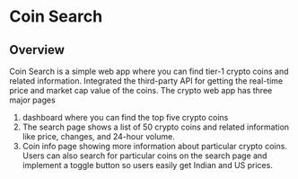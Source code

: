 # Coin Search

## Overview

Coin Search is a simple web app where you can find tier-1 crypto coins and related information. 
Integrated the third-party API for getting the real-time price and market cap value of the coins. 
The crypto web app has three major pages  
1. dashboard where you can find the top five crypto coins  
2. The search page shows a list of 50 crypto coins and related information like price, 
changes, and 24-hour volume. 
3. Coin info page showing more information about particular crypto coins. 
Users can also search for particular coins on the search page and implement a toggle 
button so users easily get Indian and US prices. 





